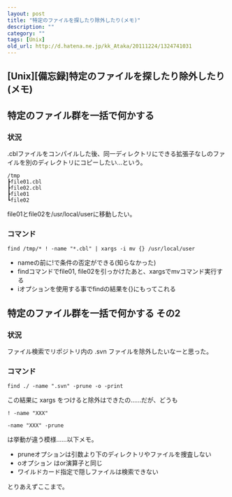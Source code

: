 ```yaml
---
layout: post
title: "特定のファイルを探したり除外したり(メモ)"
description: ""
category: ""
tags: [Unix]
old_url: http://d.hatena.ne.jp/kk_Ataka/20111224/1324741031
---
```


\[Unix\]\[備忘録\]特定のファイルを探したり除外したり(メモ)
----------------------------------------------------------

特定のファイル群を一括で何かする
--------------------------------

### 状況

.cblファイルをコンパイルした後、同一ディレクトリにできる拡張子なしのファイルを別のディレクトリにコピーしたい…という。

    /tmp
    ┣file01.cbl
    ┣file02.cbl
    ┣file01
    ┗file02

file01とfile02を/usr/local/userに移動したい。

### コマンド

    find /tmp/* ! -name "*.cbl" | xargs -i mv {} /usr/local/user

-   nameの前に!で条件の否定ができる(知らなかった)
-   findコマンドでfile01, file02を引っかけたあと、xargsでmvコマンド実行する
-   iオプションを使用する事でfindの結果を{}にもってこれる

特定のファイル群を一括で何かする その2
--------------------------------------

### 状況

ファイル検索でリポジトリ内の .svn ファイルを除外したいなーと思った。

### コマンド

    find ./ -name ".svn" -prune -o -print

この結果に xargs をつけると除外はできたの……だが、どうも

    ! -name "XXX"

    -name "XXX" -prune

は挙動が違う模様……以下メモ。

-   pruneオプションは引数より下のディレクトリやファイルを捜査しない
-   oオプション はor演算子と同じ
-   ワイルドカード指定で隠しファイルは検索できない

とりあえずここまで。

